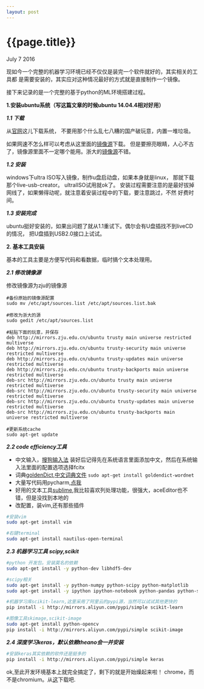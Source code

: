 ```yaml
---
layout: post
---
```


{{page.title}}
========
<p class="meta">July 7 2016</p>
现如今一个完整的机器学习环境已经不仅仅是装完一个软件就好的，其实相关的工具都
是需要安装的，其实应对这种情况最好的方式就是直接制作一个镜像。

接下来记录的是一个完整的基于python的ML环境搭建过程。

**1.安装ubuntu系统（写这篇文章的时候ubuntu 14.04.4相对好用）**

***1.1 下载***

从[官网](http://www.ubuntu.com/download/alternative-downloads)这儿下载系统，
不要用那个什么乱七八糟的国产破玩意，内置一堆垃圾。

如果网速不怎么样可以考虑从这里面的[镜像源](https://launchpad.net/ubuntu/+cdmirrors)下载。
但是要擦亮眼睛，人心不古了，镜像源里面不一定哪个能用。浙大的[镜像源](http://mirrors.zju.edu.cn/)不错。

***1.2 安装***

windows下ultra ISO写入镜像，制作u盘启动盘，如果本身就是linux，
那就下载那个live-usb-creator。
ultralISO试用就ok了。
安装过程需要注意的是最好拔掉网线了，如果懒得动呢，就注意着安装过程中的下载，要注意跳过，不然
好费时间。

***1.3 安装完成***

ubuntu挺好安装的，如果出问题了就从1.1重试下。偶尔会有U盘插找不到liveCD的情况，
把U盘插到USB2.0接口上试试。


**2. 基本工具安装**

基本的工具主要是方便写代码和看数据，临时搞个文本处理用。

***2.1 修改镜像源***

修改镜像源为zju的镜像源

```shell
#备份原始的镜像源配置
sudo mv /etc/apt/sources.list /etc/apt/sources.list.bak

#修改为浙大的源
sudo gedit /etc/apt/sources.list

#粘贴下面的玩意，并保存
deb http://mirrors.zju.edu.cn/ubuntu trusty main universe restricted multiverse
deb http://mirrors.zju.edu.cn/ubuntu trusty-security main universe restricted multiverse
deb http://mirrors.zju.edu.cn/ubuntu trusty-updates main universe restricted multiverse
deb http://mirrors.zju.edu.cn/ubuntu trusty-backports main universe restricted multiverse
deb-src http://mirrors.zju.edu.cn/ubuntu trusty main universe restricted multiverse
deb-src http://mirrors.zju.edu.cn/ubuntu trusty-security main universe restricted multiverse
deb-src http://mirrors.zju.edu.cn/ubuntu trusty-updates main universe restricted multiverse
deb-src http://mirrors.zju.edu.cn/ubuntu trusty-backports main universe restricted multiverse

#更新系统cache
sudo apt-get update
```

***2.2 code efficiency工具***

 - 中文输入，[搜狗输入法](http://pinyin.sogou.com/linux/?r=pinyin)
装好后记得先在系统语言里面添加中文，然后在系统输入法里面的配置选项选择fcitx
 - 词典[goldenDict](http://goldendict.org/),[中文词典文件](http://www.babylon-software.com/free-dictionaries/languages/chinese/)
 ```sudo apt-get install goldendict-wordnet```
 - 大量写代码用pycharm,[点我](https://www.jetbrains.com/pycharm/download/download-thanks.html?platform=linux&code=PCC)
 - 好用的文本工具[sublime](https://www.sublimetext.com/2),我比较喜欢列处理功能，很强大，aceEditor也不错，但是没找到本地的
 - 改配置，装vim,还有那些插件

```bash
#安装vim
sudo apt-get install vim 

#右键terminal
sudo apt-get install nautilus-open-terminal
```

***2.3 机器学习工具 scipy,scikit***

```bash
#python 开发包。安装莫名的依赖
sudo apt-get install -y python-dev libhdf5-dev

#scipy相关
sudo apt-get install -y python-numpy python-scipy python-matplotlib 
sudo apt-get install -y ipython ipython-notebook python-pandas python-sympy python-nose

#机器学习库scikit-learn,这里采用了阿里云的pypi源，当然可以试试其他更快的
pip install -i http://mirrors.aliyun.com/pypi/simple scikit-learn

#图像工具skimage,scikit-image
sudo apt-get install python-opencv
pip install -i http://mirrors.aliyun.com/pypi/simple scikit-image
```

***2.4 深度学习keras，默认依赖theano会一并安装***

```bash
#安装keras其实依赖的软件还是挺多的
pip install -i http://mirrors.aliyun.com/pypi/simple keras
```

ok,至此开发环境基本上就完全搞定了，剩下的就是开始燥起来啦！
chrome，而不是chromium。从[这](https://www.google.com/chrome/browser/desktop/index.html)下载吧.
